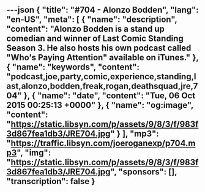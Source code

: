 ---json
{
  "title": "#704 - Alonzo Bodden",
  "lang": "en-US",
  "meta": [
    {
      "name": "description",
      "content": "Alonzo Bodden is a stand up comedian and winner of Last Comic Standing Season 3. He also hosts his own podcast called \"Who's Paying Attention\" available on iTunes."
    },
    {
      "name": "keywords",
      "content": "podcast,joe,party,comic,experience,standing,last,alonzo,bodden,freak,rogan,deathsquad,jre,704"
    },
    {
      "name": "date",
      "content": "Tue, 06 Oct 2015 00:25:13 +0000"
    },
    {
      "name": "og:image",
      "content": "https://static.libsyn.com/p/assets/9/8/3/f/983f3d867fea1db3/JRE704.jpg"
    }
  ],
  "mp3": "https://traffic.libsyn.com/joeroganexp/p704.mp3",
  "img": "https://static.libsyn.com/p/assets/9/8/3/f/983f3d867fea1db3/JRE704.jpg",
  "sponsors": [],
  "transcription": false
}
---
<episode-header />

<timemark seconds="0" />

<transcribe-call-to-action />

<episode-footer />